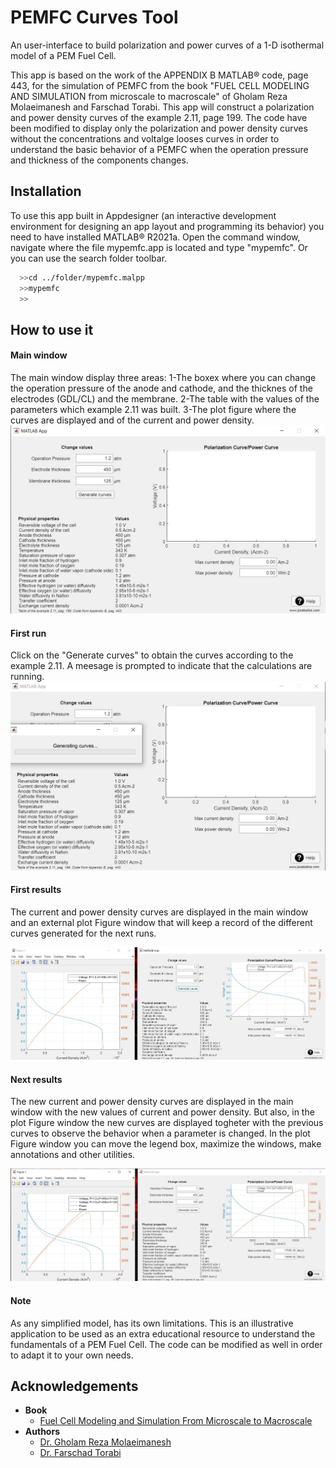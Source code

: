 
# PEMFC Curves Tool

An user-interface to build polarization and power curves of a 1-D isothermal model of a PEM Fuel Cell.

This app is based on the work of the APPENDIX B MATLAB® code, page 443, for the simulation of PEMFC from the book "FUEL CELL MODELING AND SIMULATION from microscale to macroscale" of Gholam Reza Molaeimanesh and Farschad Torabi. This app will construct a polarization and power density curves of the example 2.11, page 199. The code have been modified to display only the polarization and power density curves without the concentrations and voltalge looses curves in order to understand the basic behavior of a PEMFC when the operation pressure and thickness of the components changes.


## Installation

To use this app built in Appdesigner (an interactive development environment for designing an app layout and programming its behavior) you need to have installed MATLAB® R2021a. Open the command window, navigate where the file mypemfc.app is located and type "mypemfc". Or you can use the search folder toolbar.

```bash
  >>cd ../folder/mypemfc.malpp
  >>mypemfc
  >>
```

## How to use it

#### Main window

The main window display three areas: 1-The boxex where you can change the operation pressure of the anode and cathode, and the thicknes of the electrodes (GDL/CL) and the membrane. 2-The table with the values ​​of the parameters which example 2.11 was built. 3-The plot figure where the curves are displayed and of the current and power density.
![App Screenshot](https://github.com/joceballos/PEMFCCurvesTool/blob/main/Fig.1.jpg?raw=true)

#### First run

Click on the "Generate curves" to obtain the curves according to the example 2.11. A meesage is prompted to indicate that the calculations are running.
![App Screenshot](https://github.com/joceballos/PEMFCCurvesTool/blob/main/Fig.2.jpg?raw=true)

#### First results
The current and power density curves are displayed in the main window and an external plot Figure window that will keep a record of the different curves generated for the next runs.

![App Screenshot](https://github.com/joceballos/PEMFCCurvesTool/blob/main/Fig.3.jpg?raw=true)

#### Next results
The new current and power density curves are displayed in the main window with the new values of current and power density. But also, in the plot Figure window the new curves are displayed togheter with the previous curves to observe the behavior when a parameter is changed. In the plot Figure window you can move the legend box, maximize the windows, make annotations and other utilities.

![App Screenshot](https://github.com/joceballos/PEMFCCurvesTool/blob/main/Fig.5.jpg?raw=true)



#### Note

As any simplified model, has its own limitations. This is an illustrative application to be used as an extra educational resource to understand the fundamentals of a PEM Fuel Cell. The code can be modified as well in order to adapt it to your own needs.


## Acknowledgements

 - **Book**
    - [Fuel Cell Modeling and Simulation From Microscale to Macroscale](https://www.sciencedirect.com/book/9780323857628/fuel-cell-modeling-and-simulation)
- **Authors**
    - [Dr. Gholam Reza Molaeimanesh](https://its.iust.ac.ir/profile/en/molaeimanesh)
    - [Dr. Farschad Torabi](https://wp.kntu.ac.ir/ftorabi/)


